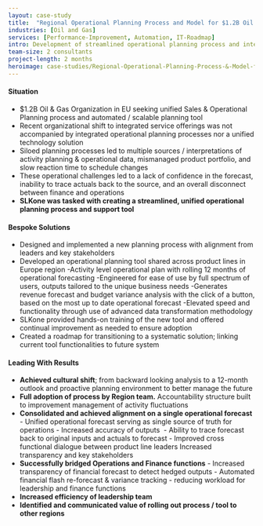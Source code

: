 ```yaml
---
layout: case-study
title:  "Regional Operational Planning Process and Model for $1.2B Oil and Gas Organization"
industries: [Oil and Gas]
services: [Performance-Improvement, Automation, IT-Roadmap]
intro: Development of streamlined operational planning process and interim activity planning model to create an automated bottoms-up, 12-month rolling operational plan and revenue forecast
team-size: 2 consultants
project-length: 2 months
heroimage: case-studies/Regional-Operational-Planning-Process-&-Model-for-$1.2B-Oil-&-Gas-Organization.jpg
---
```


#### Situation
- $1.2B Oil & Gas Organization in EU seeking unified Sales & Operational Planning process and automated / scalable planning tool
- Recent organizational shift to integrated service offerings was not accompanied by integrated operational planning processes nor a unified technology solution​
- Siloed planning processes led to multiple sources / interpretations of activity planning & operational data, mismanaged product portfolio, and slow reaction time to schedule changes​
- These operational challenges led to a lack of confidence in the forecast, inability to trace actuals back to the source, and an overall disconnect between finance and operations​
- **SLKone was tasked with creating a streamlined, unified operational planning process and support tool**


#### Bespoke Solutions
- Designed and implemented a new planning process with alignment from leaders and key stakeholders​
- Developed an operational planning tool shared across product lines in Europe region​
    -Activity level operational plan with rolling 12 months of operational forecasting​
    -Engineered for ease of use by full spectrum of users, outputs tailored to the unique business needs​
    -Generates revenue forecast and budget variance analysis with the click of a button, based on the most up to date operational forecast​
    -Elevated speed and functionality through use of advanced data transformation methodology​
- SLKone provided hands-on training of the new tool and offered continual improvement as needed to ensure adoption​
- Created a roadmap for transitioning to a systematic solution; linking current tool functionalities to future system

#### Leading With Results
- **Achieved cultural shift**; from backward looking analysis to a 12-month outlook and proactive planning environment to better manage the future​
- **Full adoption of process by Region team.** Accountability structure built to improvement management of activity fluctuations​
- **Consolidated and achieved alignment on a single operational forecast​**
        - Unified operational forecast serving as single source of truth for operations​
        - Increased accuracy of outputs ​
        - Ability to trace forecast back to original inputs and actuals to forecast​
        - Improved cross functional dialogue between product line leaders Increased transparency and key stakeholders​
- **Successfully bridged Operations and Finance functions​**
        - Increased transparency of financial forecast to detect hedged outputs​
        - Automated financial flash re-forecast & variance tracking - reducing workload for leadership and finance functions​
- **Increased efficiency of leadership team​**
- **Identified and communicated value of rolling out process / tool to other regions​**

